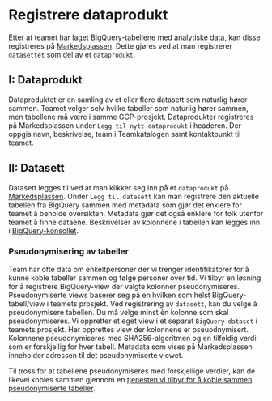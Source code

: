 # Registrere dataprodukt
Etter at teamet har laget BigQuery-tabellene med analytiske data, kan disse registreres på [Markedsplassen](https://data.intern.nav.no).
Dette gjøres ved at man registrerer `datasettet` som del av et `dataprodukt`.

## I: Dataprodukt
Dataproduktet er en samling av et eller flere datasett som naturlig hører sammen.
Teamet velger selv hvilke tabeller som naturlig hører sammen, men tabellene må være i samme GCP-prosjekt.
Dataprodukter registreres på Markedsplassen under `Legg til nytt dataprodukt` i headeren.
Der oppgis navn, beskrivelse, team i Teamkatalogen samt kontaktpunkt til teamet.

## II: Datasett
Datasett legges til ved at man klikker seg inn på et `dataprodukt` på [Markedsplassen](https://data.intern.nav.no).
Under `Legg til datasett` kan man registrere den aktuelle tabellen fra BigQuery sammen med metadata som gjør det enklere for teamet å beholde oversikten.
Metadata gjør det også enklere for folk utenfor teamet å finne dataene.
Beskrivelser av kolonnene i tabellen kan legges inn i [BigQuery-konsollet](https://console.cloud.google.com/bigquery).


### Pseudonymisering av tabeller
Team har ofte data om enkeltpersoner der vi trenger identifikatorer for å kunne koble tabeller sammen og følge personer over tid.
Vi tilbyr en løsning for å registrere BigQuery-view der valgte kolonner pseudonymiseres.
Pseudonymiserte views baserer seg på en hvilken som helst BigQuery-tabell/view i teamets prosjekt.
Ved registrering av `datasett`, kan du velge å pseudonymisere tabellen.
Du må velge minst èn kolonne som skal pseudonymiseres.
Vi oppretter et eget view i et separat `BigQuery-dataset` i teamets prosjekt.
Her opprettes view der kolonnene er pseuodnymisert.
Kolonnene pseudonymiseres med SHA256-algoritmen og en tilfeldig verdi som er forskjellig for hver tabell.
Metadata som vises på Markedsplassen inneholder adressen til det pseudonymiserte viewet.


Til tross for at tabellene pseudonymiseres med forskjellige verdier, kan de likevel kobles sammen gjennom en [tjenesten vi tilbyr for å koble sammen pseudonymiserte tabeller](/analyse/koble-pseudonymiserte).
